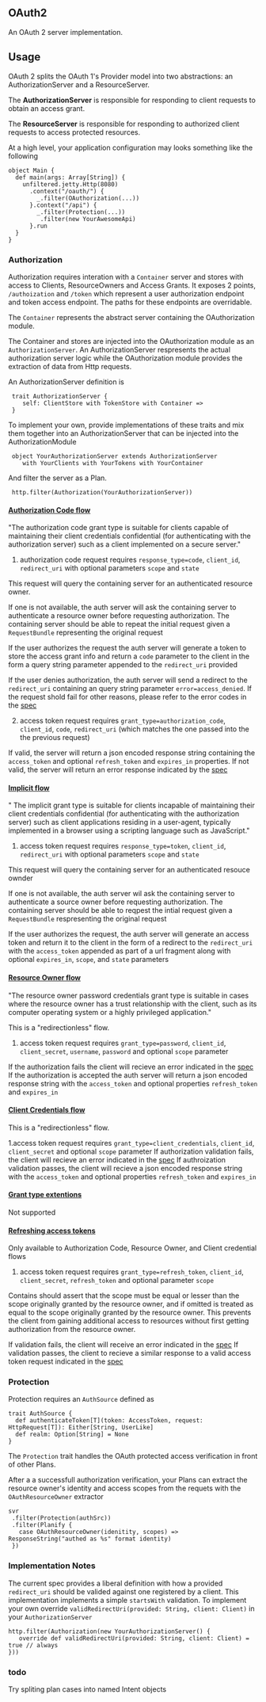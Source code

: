 ## OAuth2

An OAuth 2 server implementation.

## Usage

OAuth 2 splits the OAuth 1's Provider model into two abstractions: an AuthorizationServer and a ResourceServer.

The **AuthorizationServer** is responsible for responding to client requests to obtain an access grant.

The **ResourceServer** is responsible for responding to authorized client requests to access protected resources.

At a high level, your application configuration may looks something like the following

    object Main {
      def main(args: Array[String]) {
        unfiltered.jetty.Http(8080)
          .context("/oauth/") {
            _.filter(OAuthorization(...))
          }.context("/api") {
            _.filter(Protection(...))
             .filter(new YourAwesomeApi)
          }.run
      }
    }

### Authorization

Authorization requires interation with a `Container` server and stores with access to Clients, ResourceOwners and Access Grants. It exposes 2 points, `/authoization` and `/token` which represent a user authorization endpoint and token access endpoint. The paths for these endpoints are overridable.

The `Container` represents the abstract server containing the OAuthorization module.

The Container and stores are injected into the OAuthorization module as an `AuthorizationServer`. An AuthorizationServer respresents the actual authorization server logic while the OAuthorization module provides the extraction of data from Http requests.

An AuthorizationServer definition is

     trait AuthorizationServer {
        self: ClientStore with TokenStore with Container =>
     }

To implement your own, provide implementations of these traits and mix them together into an
AuthorizationServer that can be injected into the AuthorizationModule

     object YourAuthorizationServer extends AuthorizationServer
        with YourClients with YourTokens with YourContainer

And filter the server as a Plan.

     http.filter(Authorization(YourAuthorizationServer))


#### [Authorization Code flow](http://tools.ietf.org/html/draft-ietf-oauth-v2-16#section-4.1)

"The authorization code grant type is suitable for clients capable of
   maintaining their client credentials confidential (for authenticating
   with the authorization server) such as a client implemented on a
   secure server."

1. authorization code request requires `response_type=code`, `client_id`, `redirect_uri` with optional parameters `scope` and `state`

This request will query the containing server for an authenticated resource owner.

If one is not available, the auth server will ask the containing server to authenticate a resource owner before requesting authorization. The containing server
should be able to repeat the initial request given a `RequestBundle` representing the original request

If the user authorizes the request the auth server will generate a token to store the access grant info and return a `code` parameter to the client in the form a query string
parameter appended to the `redirect_uri` provided

If the user denies authorization, the auth server will send a redirect to the `redirect_uri` containing an query string parameter `error=access_denied`. If the request shold fail for other reasons, please refer to the error codes in the [spec](http://tools.ietf.org/html/draft-ietf-oauth-v2-16#section-4.1.2.1)

2. access token request requires `grant_type=authorization_code`, `client_id`, `code`, `redirect_uri` (which matches the one passed into the the previous request)

If valid, the server will return a json encoded response string containing the `access_token` and optional `refresh_token` and `expires_in` properties.
If not valid, the server will return an error response indicated by the [spec](http://tools.ietf.org/html/draft-ietf-oauth-v2-16#section-5.2)


#### [Implicit flow](http://tools.ietf.org/html/draft-ietf-oauth-v2-16#section-4.2)

" The implicit grant type is suitable for clients incapable of
   maintaining their client credentials confidential (for authenticating
   with the authorization server) such as client applications residing
   in a user-agent, typically implemented in a browser using a scripting
   language such as JavaScript."

1. access token request requires `response_type=token`, `client_id`, `redirect_uri` with optional parameters `scope` and `state`

This request will query the containing server for an authenticated resouce ownder

If one is not available, the auth server wil ask the containing server to authenticate a source owner before requesting authorization. The containing server should be able
to reqpest the intial request given a `RequestBundle` respresenting the original request

If the user authorizes the request, the auth server will generate an access token and return it to the client in the form of a redirect to the `redirect_uri` with the `access_token` appended as part of a url fragment along with optional `expires_in`, `scope`, and `state` parameters


#### [Resource Owner flow](http://tools.ietf.org/html/draft-ietf-oauth-v2-16#section-4.3)

"The resource owner password credentials grant type is suitable in
   cases where the resource owner has a trust relationship with the
   client, such as its computer operating system or a highly privileged
   application."

This is a "redirectionless" flow.

1. access token request requires `grant_type=password`, `client_id`, `client_secret`, `username`, `password` and optional `scope` parameter

If the authorization fails the client will recieve an error indicated in the [spec](http://tools.ietf.org/html/draft-ietf-oauth-v2-16#section-5.2)
If the authorization is accepted the auth server will return a json encoded response string with the `access_token` and optional properties `refresh_token` and `expires_in`

#### [Client Credentials flow](http://tools.ietf.org/html/draft-ietf-oauth-v2-16#section-4.4)

This is a "redirectionless" flow.

1.access token request requires `grant_type=client_credentials`, `client_id`, `client_secret` and optional `scope` parameter
If authorization validation fails, the client will recieve an error indicated in the [spec](http://tools.ietf.org/html/draft-ietf-oauth-v2-16#section-5.2)
If authroization validation passes, the client will recieve a json encoded response string with the `access_token` and optional properties `refresh_token` and `expires_in`


#### [Grant type extentions](http://tools.ietf.org/html/draft-ietf-oauth-v2-16#section-4.5)

Not supported

#### [Refreshing access tokens](http://tools.ietf.org/html/draft-ietf-oauth-v2-16#section-6)

Only available to Authorization Code, Resource Owner, and Client credential flows

1. access token request requires `grant_type=refresh_token`, `client_id`, `client_secret`, `refresh_token` and optional parameter `scope`

Contains should assert that the scope must be equal or lesser than the scope originally granted by the resource owner, and if omitted is
treated as equal to the scope originally granted by the resource owner. This prevents the client from gaining additional access to resources without
first getting authorization from the resource owner.

If validation fails, the client will receive an error indicated in the [spec](http://tools.ietf.org/html/draft-ietf-oauth-v2-16#section-5.2)
If validation passes, the client to recieve a similar response to a valid access token request indicated in the [spec](http://tools.ietf.org/html/draft-ietf-oauth-v2-16#section-5.1)


### Protection

Protection requires an `AuthSource` defined as

    trait AuthSource {
      def authenticateToken[T](token: AccessToken, request: HttpRequest[T]): Either[String, UserLike]
      def realm: Option[String] = None
    }

The `Protection` trait handles the OAuth protected access verification in front of other Plans.

After a a successfull authorization verification, your Plans can extract the resource owner's identity and access scopes from the requets with the `OAuthResourceOwner` extractor


    svr
     .filter(Protection(authSrc))
     .filter(Planify {
       case OAuthResourceOwner(idenitity, scopes) => ResponseString("authed as %s" format identity)
     })




### Implementation Notes

The current spec provides a liberal definition with how a provided `redirect_uri` should be
valided against one registered by a client. This implementation implements a simple `startsWith` validation. To implement your own override `validRedirectUri(provided: String, client: Client)` in your `AuthorizationServer`

    http.filter(Authorization(new YourAuthorizationServer() {
       override def validRedirectUri(provided: String, client: Client) = true // always
    }))

### todo

Try spliting plan cases into named Intent objects

